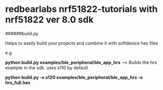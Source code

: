 # redbearlabs nrf51822-tutorials with nrf51822 ver 8.0 sdk


######build.py

Helps to easily build your projects and combine it with softdevice hex files

e.g 

**python build.py examples/ble_peripheral/ble_app_hrs** --> Builds the hrs example in the sdk. uses s110 by default

**python build.py -s s120 examples/ble_peripheral/ble_app_hrs -o hrs_full.hex**

